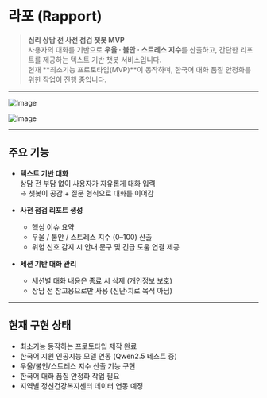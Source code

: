 # 라포 (Rapport)

> **심리 상담 전 사전 점검 챗봇 MVP**  
> 사용자의 대화를 기반으로 **우울 · 불안 · 스트레스 지수**를 산출하고, 간단한 리포트를 제공하는 텍스트 기반 챗봇 서비스입니다.  
> 현재 **최소기능 프로토타입(MVP)**이 동작하며, 한국어 대화 품질 안정화를 위한 작업이 진행 중입니다.  

---

![Image](https://github.com/user-attachments/assets/9bb8f66d-0059-4779-8934-48d5024615b0)

![Image](https://github.com/user-attachments/assets/dc536323-b83a-499d-8303-66510c7ac487)

---

## 주요 기능

- **텍스트 기반 대화**  
  상담 전 부담 없이 사용자가 자유롭게 대화 입력  
  → 챗봇이 공감 + 질문 형식으로 대화를 이어감  

- **사전 점검 리포트 생성**  
  - 핵심 이슈 요약  
  - 우울 / 불안 / 스트레스 지수 (0–100) 산출  
  - 위험 신호 감지 시 안내 문구 및 긴급 도움 연결 제공  

- **세션 기반 대화 관리**  
  - 세션별 대화 내용은 종료 시 삭제 (개인정보 보호)  
  - 상담 전 참고용으로만 사용 (진단·치료 목적 아님)  

---

## 현재 구현 상태

- 최소기능 동작하는 프로토타입 제작 완료
- 한국어 지원 인공지능 모델 연동 (Qwen2.5 테스트 중)
- 우울/불안/스트레스 지수 산출 기능 구현
- 한국어 대화 품질 안정화 작업 필요
- 지역별 정신건강복지센터 데이터 연동 예정